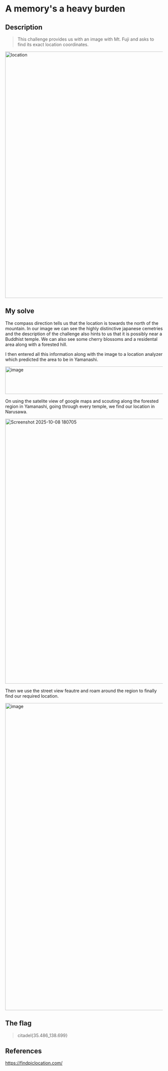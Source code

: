 # A memory's a heavy burden


## Description
> This challenge provides us with an image with Mt. Fuji and asks to find its exact location coordinates.
<img width="1916" height="788" alt="location" src="https://github.com/user-attachments/assets/a057d6fe-f3d6-401f-935e-817152a717f6" />


## My solve

The compass direction tells us that the location is towards the north of the mountain. In our image we can see the highly distinctive japanese cemetries and the description of the challenge also
hints to us that it is possibly near a Buddhist temple. We can also see some cherry blossoms and a residental area along with a forested hill.

I then entered all this information along with the image to a location analyzer which predicted the area to be in Yamanashi. 

<img width="892" height="88" alt="image" src="https://github.com/user-attachments/assets/0e4d06f3-277c-4fd3-aae4-7a2804704641" />


On using the satelite view of google maps and scouting along the forested region in Yamanashi, going through every temple, we find our location in Narusawa.

<img width="1758" height="847" alt="Screenshot 2025-10-08 180705" src="https://github.com/user-attachments/assets/a6dc683f-15cd-4433-8c1a-7c4ca8007399" />



Then we use the street view feautre and roam around the region to finally find our required location. 

<img width="1856" height="982" alt="image" src="https://github.com/user-attachments/assets/d88b2ec7-da78-42f8-8f09-ac2922ca2f87" />

## The flag
>citadel{35.486_138.699}

## References
https://findpiclocation.com/
